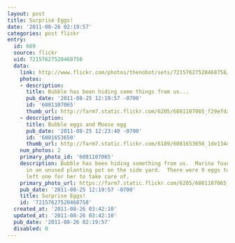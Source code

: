```yaml
---
layout: post
title: Surprise Eggs!
date: '2011-08-26 02:19:57'
categories: post flickr
entry:
  id: 669
  source: flickr
  uid: 72157627520468758
  data:
    link: http://www.flickr.com/photos/thenobot/sets/72157627520468758/
    photos:
    - description: 
      title: Bubble has been hiding some things from us...
      pub_date: '2011-08-25 12:19:57 -0700'
      id: '6081107065'
      thumb_url: http://farm7.static.flickr.com/6205/6081107065_f29efda747_s.jpg
    - description: 
      title: Bubble eggs and Moose egg
      pub_date: '2011-08-25 12:23:40 -0700'
      id: '6081653650'
      thumb_url: http://farm7.static.flickr.com/6189/6081653650_1de134d922_s.jpg
    num_photos: 2
    primary_photo_id: '6081107065'
    description: Bubble has been hiding something from us.  Marina found her egg stash
      in an unused planting pot on the side yard.  There were 9 eggs total ... we
      left one for her to take care of.
    primary_photo_url: https://farm7.static.flickr.com/6205/6081107065_f29efda747_m.jpg
    pub_date: '2011-08-25 12:19:57 -0700'
    title: Surprise Eggs!
    id: '72157627520468758'
  created_at: '2011-08-26 03:42:10'
  updated_at: '2011-08-26 03:42:10'
  pub_date: '2011-08-26 02:19:57'
  disabled: 0
---
```

